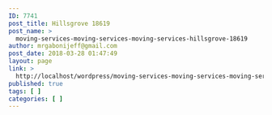 ```yaml
---
ID: 7741
post_title: Hillsgrove 18619
post_name: >
  moving-services-moving-services-moving-services-hillsgrove-18619
author: mrgabonijeff@gmail.com
post_date: 2018-03-28 01:47:49
layout: page
link: >
  http://localhost/wordpress/moving-services-moving-services-moving-services-hillsgrove-18619/
published: true
tags: [ ]
categories: [ ]
---
```

